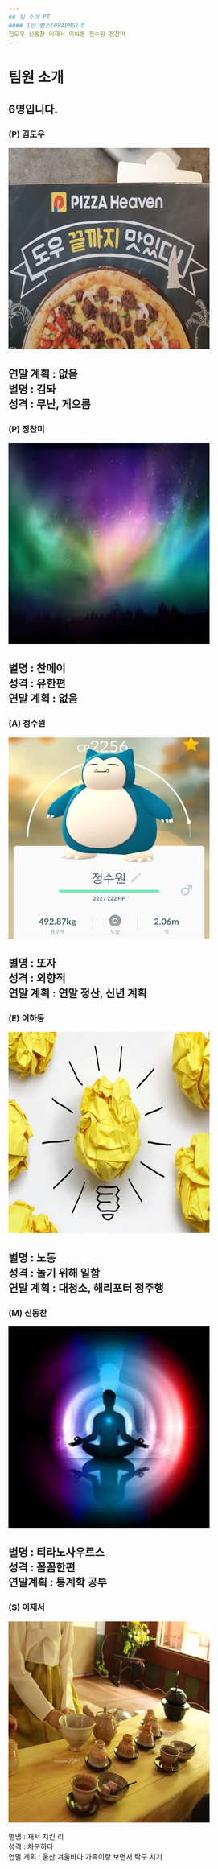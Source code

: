 ```yaml
---
## 팀 소개 PT
#### 1반 뺌스(PPAEMS)조  
김도우 신동찬 이재서 이하동 정수원 정찬미
---
```

# 팀원 소개  
6명입니다.
---
### (P) 김도우  
![김도우](img/dw.jpg)

연말 계획 : 없음  
별명 : 김돠  
성격 : 무난, 게으름  
---
### (P) 정찬미  
![정찬미](img/jch.png)  

별명 : 찬메이  
성격 : 유한편  
연말 계획 : 없음  
---
### (A) 정수원
![정수원](img/jsw.jpg)  

별명 : 또자  
성격 : 외향적  
연말 계획 : 연말 정산, 신년 계획
---
### (E) 이하동  
![이하동](img/lhd.jpg) 

별명 : 노동  
성격 : 놀기 위해 일함  
연말 계획 : 대청소, 해리포터 정주행
---
### (M) 신동찬  
![신동찬](img/sdc.png)  

별명 : 티라노사우르스  
성격 : 꼼꼼한편  
연말계획 : 통계학 공부  
---
### (S) 이재서
![이재서](img/ljs.jpg)  

별명 : 재서 치킨 리  
성격 : 차분하다  
연말 계획 : 울산 겨울바다 가족이랑 보면서 탁구 치기
